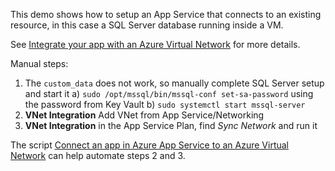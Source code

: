 This demo shows how to setup an App Service that connects to an existing resource, in this case a
SQL Server database running inside a VM.

See [Integrate your app with an Azure Virtual Network](https://docs.microsoft.com/en-us/azure/app-service/web-sites-integrate-with-vnet) for more details.

Manual steps:
1. The `custom_data` does not work, so manually complete SQL Server setup and start it
    a) `sudo /opt/mssql/bin/mssql-conf set-sa-password`
    using the password from Key Vault
    b) `sudo systemctl start mssql-server`
2. **VNet Integration** Add VNet from App Service/Networking
3. **VNet Integration** in the App Service Plan, find _Sync Network_ and run it

The script [Connect an app in Azure App Service to an Azure Virtual Network](https://gallery.technet.microsoft.com/scriptcenter/Connect-an-app-in-Azure-ab7527e3) can help automate steps 2 and 3.
